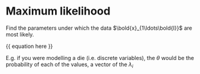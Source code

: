 # Maximum likelihood

Find the parameters under which the data $\bold{x}_{1\ldots\bold{I}}$ are most likely.

{{ equation here }}

E.g. if you were modelling a die (i.e. discrete variables), the $\theta$ would be the
probability of each of the values, a vector of the $\lambda_i$
